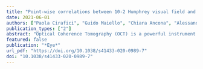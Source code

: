 ```yaml
---
title: "Point-wise correlations between 10-2 Humphrey visual field and OCT data in open angle glaucoma"
date: 2021-06-01
authors: ["Paola Cirafici", "Guido Maiello", "Chiara Ancona", "Alessandro Masala", "Carlo Enrico Traverso", "Michele Iester"]
publication_types: ["2"]
abstract: "Optical Coherence Tomography (OCT) is a powerful instrument for helping clinicians detect and monitor glaucoma. The aim of this study was to provide a detailed mapping of the relationships between visual field (VF) sensitivities and measures of retinal structure provided by a commercial Spectral Domain (SD)-OCT system (RTvue-100 Optovue)."
featured: false
publication: "*Eye*"
url_pdf: "https://doi.org/10.1038/s41433-020-0989-7"
doi: "10.1038/s41433-020-0989-7"
---
```


